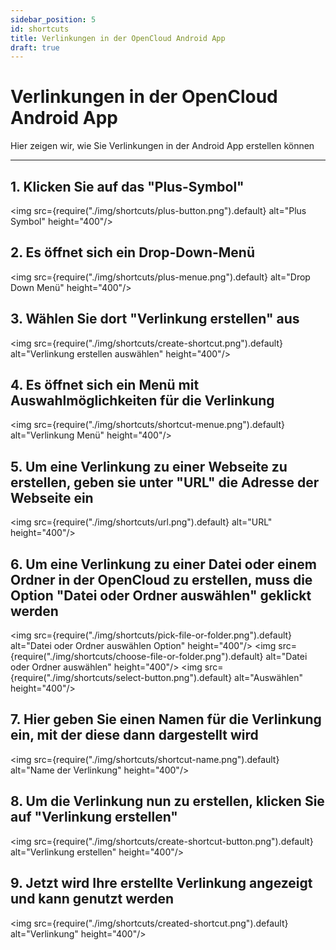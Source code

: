 ```yaml
---
sidebar_position: 5
id: shortcuts
title: Verlinkungen in der OpenCloud Android App
draft: true
---
```


# Verlinkungen in der OpenCloud Android App

Hier zeigen wir, wie Sie Verlinkungen in der Android App erstellen können

---

## 1. Klicken Sie auf das "Plus-Symbol"

<img src={require("./img/shortcuts/plus-button.png").default} alt="Plus Symbol" height="400"/> <br/>

## 2. Es öffnet sich ein Drop-Down-Menü

<img src={require("./img/shortcuts/plus-menue.png").default} alt="Drop Down Menü" height="400"/> <br/>

## 3. Wählen Sie dort "Verlinkung erstellen" aus

<img src={require("./img/shortcuts/create-shortcut.png").default} alt="Verlinkung erstellen auswählen" height="400"/>
<br/>

## 4. Es öffnet sich ein Menü mit Auswahlmöglichkeiten für die Verlinkung

<img src={require("./img/shortcuts/shortcut-menue.png").default} alt="Verlinkung Menü" height="400"/> <br/>

## 5. Um eine Verlinkung zu einer Webseite zu erstellen, geben sie unter "URL" die Adresse der Webseite ein

<img src={require("./img/shortcuts/url.png").default} alt="URL" height="400"/> <br/>

## 6. Um eine Verlinkung zu einer Datei oder einem Ordner in der OpenCloud zu erstellen, muss die Option "Datei oder Ordner auswählen" geklickt werden

<img src={require("./img/shortcuts/pick-file-or-folder.png").default} alt="Datei oder Ordner auswählen Option"
height="400"/> <img src={require("./img/shortcuts/choose-file-or-folder.png").default} alt="Datei oder Ordner auswählen"
height="400"/> <img src={require("./img/shortcuts/select-button.png").default} alt="Auswählen" height="400"/> <br/>

## 7. Hier geben Sie einen Namen für die Verlinkung ein, mit der diese dann dargestellt wird

<img src={require("./img/shortcuts/shortcut-name.png").default} alt="Name der Verlinkung" height="400"/> <br/>

## 8. Um die Verlinkung nun zu erstellen, klicken Sie auf "Verlinkung erstellen"

<img src={require("./img/shortcuts/create-shortcut-button.png").default} alt="Verlinkung erstellen" height="400"/> <br/>

## 9. Jetzt wird Ihre erstellte Verlinkung angezeigt und kann genutzt werden

<img src={require("./img/shortcuts/created-shortcut.png").default} alt="Verlinkung" height="400"/> <br/>
